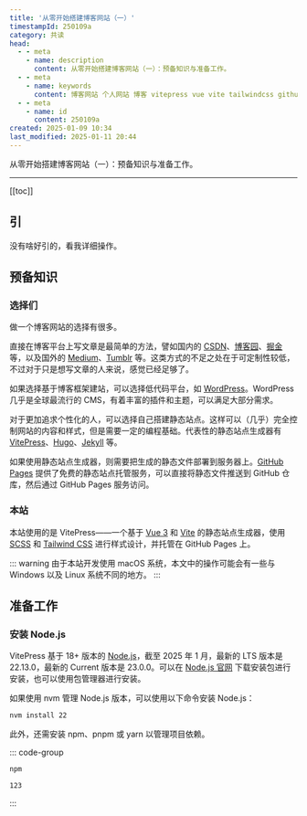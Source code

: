 ```yaml
---
title: '从零开始搭建博客网站（一）'
timestampId: 250109a
category: 共读
head:
  - - meta
    - name: description
      content: 从零开始搭建博客网站（一）：预备知识与准备工作。
  - - meta
    - name: keywords
      content: 博客网站 个人网站 博客 vitepress vue vite tailwindcss github_pages
  - - meta
    - name: id
      content: 250109a
created: 2025-01-09 10:34
last_modified: 2025-01-11 20:44
---
```


从零开始搭建博客网站（一）：预备知识与准备工作。

---

[[toc]]

## 引

没有啥好引的，看我详细操作。

## 预备知识

### 选择们

做一个博客网站的选择有很多。

直接在博客平台上写文章是最简单的方法，譬如国内的 [CSDN](https://www.csdn.net/)、[博客园](https://www.cnblogs.com/)、[掘金](https://juejin.cn/) 等，以及国外的 [Medium](https://medium.com/)、[Tumblr](https://www.tumblr.com/) 等。这类方式的不足之处在于可定制性较低，不过对于只是想写文章的人来说，感觉已经足够了。

如果选择基于博客框架建站，可以选择低代码平台，如 [WordPress](https://wordpress.org/)。WordPress 几乎是全球最流行的 CMS，有着丰富的插件和主题，可以满足大部分需求。

对于更加追求个性化的人，可以选择自己搭建静态站点。这样可以（几乎）完全控制网站的内容和样式，但是需要一定的编程基础。代表性的静态站点生成器有 [VitePress](https://vitepress.dev/)、[Hugo](https://gohugo.io/)、[Jekyll](https://jekyllrb.com/) 等。

如果使用静态站点生成器，则需要把生成的静态文件部署到服务器上。[GitHub Pages](https://pages.github.com/) 提供了免费的静态站点托管服务，可以直接将静态文件推送到 GitHub 仓库，然后通过 GitHub Pages 服务访问。

### 本站

本站使用的是 VitePress——一个基于 [Vue 3](https://vuejs.org/) 和 [Vite](https://vitejs.dev/) 的静态站点生成器，使用 [SCSS](https://sass-lang.com/) 和 [Tailwind CSS](https://tailwindcss.com/) 进行样式设计，并托管在 GitHub Pages 上。

::: warning
由于本站开发使用 macOS 系统，本文中的操作可能会有一些与 Windows 以及 Linux 系统不同的地方。
:::

## 准备工作

### 安装 Node.js

VitePress 基于 18+ 版本的 [Node.js](https://nodejs.org/)，截至 2025 年 1 月，最新的 LTS 版本是 22.13.0，最新的 Current 版本是 23.0.0。可以在 [Node.js 官网](https://nodejs.org/) 下载安装包进行安装，也可以使用包管理器进行安装。

如果使用 nvm 管理 Node.js 版本，可以使用以下命令安装 Node.js：

```bash
nvm install 22
```

此外，还需安装 npm、pnpm 或 yarn 以管理项目依赖。

::: code-group

```bash [npm]
npm
```

```bash [pnpm]
123
```

:::
